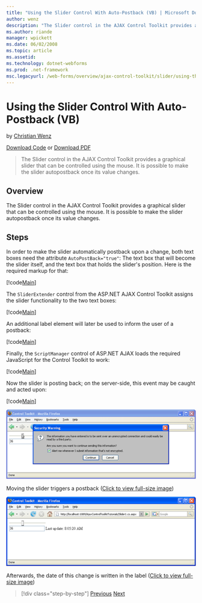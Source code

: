 ```yaml
---
title: "Using the Slider Control With Auto-Postback (VB) | Microsoft Docs"
author: wenz
description: "The Slider control in the AJAX Control Toolkit provides a graphical slider that can be controlled using the mouse. It is possible to make the slider autopost..."
ms.author: riande
manager: wpickett
ms.date: 06/02/2008
ms.topic: article
ms.assetid: 
ms.technology: dotnet-webforms
ms.prod: .net-framework
msc.legacyurl: /web-forms/overview/ajax-control-toolkit/slider/using-the-slider-control-with-auto-postback-vb
---
```

Using the Slider Control With Auto-Postback (VB)
====================
by [Christian Wenz](https://github.com/wenz)

[Download Code](http://download.microsoft.com/download/9/3/f/93f8daea-bebd-4821-833b-95205389c7d0/Slider1.vb.zip) or [Download PDF](http://download.microsoft.com/download/b/6/a/b6ae89ee-df69-4c87-9bfb-ad1eb2b23373/slider1VB.pdf)

> The Slider control in the AJAX Control Toolkit provides a graphical slider that can be controlled using the mouse. It is possible to make the slider autopostback once its value changes.


## Overview

The Slider control in the AJAX Control Toolkit provides a graphical slider that can be controlled using the mouse. It is possible to make the slider autopostback once its value changes.

## Steps

In order to make the slider automatically postback upon a change, both text boxes need the attribute `AutoPostBack="true"`: The text box that will become the slider itself, and the text box that holds the slider's position. Here is the required markup for that:

[!code[Main](using-the-slider-control-with-auto-postback-vb/samples/sample1.xml)]

The `SliderExtender` control from the ASP.NET AJAX Control Toolkit assigns the slider functionality to the two text boxes:

[!code[Main](using-the-slider-control-with-auto-postback-vb/samples/sample2.xml)]

An additional label element will later be used to inform the user of a postback:

[!code[Main](using-the-slider-control-with-auto-postback-vb/samples/sample3.xml)]

Finally, the `ScriptManager` control of ASP.NET AJAX loads the required JavaScript for the Control Toolkit to work:

[!code[Main](using-the-slider-control-with-auto-postback-vb/samples/sample4.xml)]

Now the slider is posting back; on the server-side, this event may be caught and acted upon:

[!code[Main](using-the-slider-control-with-auto-postback-vb/samples/sample5.xml)]


[![Moving the slider triggers a postback](using-the-slider-control-with-auto-postback-vb/_static/image2.png)](using-the-slider-control-with-auto-postback-vb/_static/image1.png)

Moving the slider triggers a postback ([Click to view full-size image](using-the-slider-control-with-auto-postback-vb/_static/image3.png))


[![Afterwards, the date of this change is written in the label](using-the-slider-control-with-auto-postback-vb/_static/image5.png)](using-the-slider-control-with-auto-postback-vb/_static/image4.png)

Afterwards, the date of this change is written in the label ([Click to view full-size image](using-the-slider-control-with-auto-postback-vb/_static/image6.png))

>[!div class="step-by-step"] [Previous](databinding-the-slider-control-cs.md) [Next](databinding-the-slider-control-vb.md)
